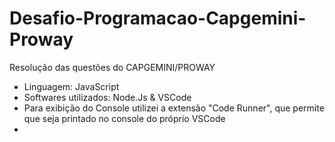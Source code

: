 # Desafio-Programacao-Capgemini-Proway
Resolução das questões do CAPGEMINI/PROWAY

- Linguagem: JavaScript
- Softwares utilizados: Node.Js & VSCode
- Para exibição do Console utilizei a extensão "Code Runner", que permite que seja printado no console do próprio VSCode
-
